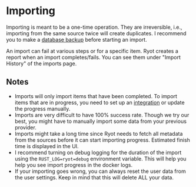 # Importing

Importing is meant to be a one-time operation. They are irreversible, i.e., importing from
the same source twice will create duplicates. I recommend you to make a
[database backup](../guides/exporting.md#exporting-the-entire-database)
before starting an import.

An import can fail at various steps or for a specific item. Ryot creates a report when an
import completes/fails. You can see them under "Import History" of the imports page.

## Notes

- Imports will only import items that have been completed. To import items that are in
  progress, you need to set up an [integration](../integrations.md) or update the progress
  manually.
- Imports are very difficult to have 100% success rate. Though we try our best,
  you might have to manually import some data from your previous provider.
- Imports might take a long time since Ryot needs to fetch all metadata from the sources
  before it can start importing progress. Estimated finish time is displayed in the UI.
- I recommend turning on debug logging for the duration of the import using the
  `RUST_LOG=ryot=debug` environment variable. This will help you help you see import
  progress in the docker logs.
- If your importing goes wrong, you can always reset the user data from the user settings.
  Keep in mind that this will delete ALL your data.
